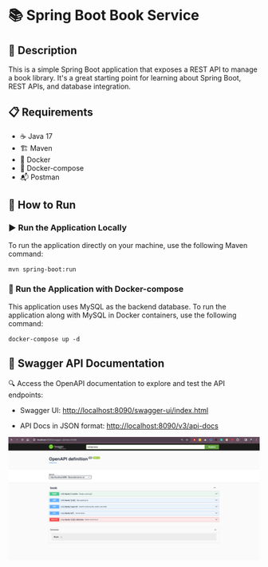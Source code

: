 # 📚 Spring Boot Book Service

## 📝 Description
This is a simple Spring Boot application that exposes a REST API to manage a book library. It's a great starting point for learning about Spring Boot, REST APIs, and database integration.

## 📋 Requirements

- ☕ Java 17
- 🏗️ Maven
- 🐳 Docker
- 🧩 Docker-compose
- 📬 Postman

## 🚀 How to Run

### ▶️ Run the Application Locally
To run the application directly on your machine, use the following Maven command:
```shell
mvn spring-boot:run
```

### 🐳 Run the Application with Docker-compose

This application uses MySQL as the backend database. To run the application along with MySQL in Docker containers, use the following command:
```shell
docker-compose up -d
```

## 📖 Swagger API Documentation

🔍 Access the OpenAPI documentation to explore and test the API endpoints:

- Swagger UI: [http://localhost:8090/swagger-ui/index.html](http://localhost:8090/swagger-ui/index.html)

- API Docs in JSON format: [http://localhost:8090/v3/api-docs](http://localhost:8090/v3/api-docs)

![Swagger UI](docs/images/swagger-api.png)
